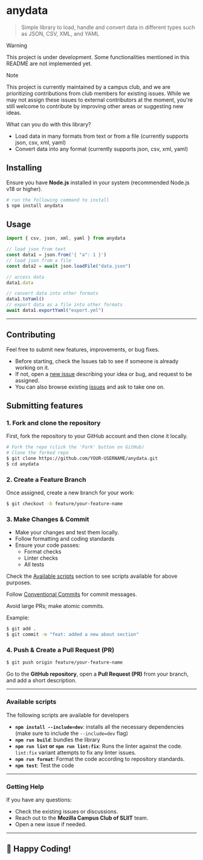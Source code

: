 # anydata

> Simple library to load, handle and convert data in different types such as JSON, CSV, XML, and YAML

> [!WARNING]
> This project is under development. Some functionalities mentioned in this README are not implemented yet.

> [!NOTE]
> This project is currently maintained by a campus club, and we are prioritizing contributions from club members for existing issues. While we may not assign these issues to external contributors at the moment, you're still welcome to contribute by improving other areas or suggesting new ideas.

What can you do with this library?

- Load data in many formats from text or from a file (currently supports json, csv, xml, yaml)
- Convert data into any format (currently supports json, csv, xml, yaml)

## Installing

Ensure you have **Node.js** installed in your system (recommended Node.js v18 or higher).

```sh
# run the following command to install
$ npm install anydata
```

## Usage

```ts
import { csv, json, xml, yaml } from anydata

// load json from text
const data1 = json.from('{ "a": 1 }')
// load json from a file
const data2 = await json.loadFile("data.json")

// access data
data1.data

// convert data into other formats
data1.toYaml()
// export data as a file into other formats
await data1.exportYaml("export.yml")

```

---

## Contributing

Feel free to submit new features, improvements, or bug fixes.

- Before starting, check the Issues tab to see if someone is already working on it.
- If not, open a [new issue](https://github.com/Mozilla-Campus-Club-of-SLIIT/anydata/issues/new) describing your idea or bug, and request to be assigned.
- You can also browse existing [issues](https://github.com/Mozilla-Campus-Club-of-SLIIT/anydata/issues) and ask to take one on.

## Submitting features

### 1. Fork and clone the repository

First, fork the repository to your GitHub account and then clone it locally.

```sh
# Fork the repo (click the 'Fork' button on GitHub)
# Clone the forked repo
$ git clone https://github.com/YOUR-USERNAME/anydata.git
$ cd anydata
```

### 2. Create a Feature Branch

Once assigned, create a new branch for your work:

```sh
$ git checkout -b feature/your-feature-name
```

### 3. Make Changes & Commit

- Make your changes and test them locally.
- Follow formatting and coding standards
- Ensure your code passes:
  - Format checks
  - Linter checks
  - All tests

Check the [Available scripts](#available-scripts) section to see scripts available for above purposes.

Follow [Conventional Commits](https://www.conventionalcommits.org/) for commit messages.

Avoid large PRs; make atomic commits.

Example:

```sh
$ git add .
$ git commit -m "feat: added a new about section"
```

### 4. Push & Create a Pull Request (PR)

```sh
$ git push origin feature/your-feature-name
```

Go to the **GitHub repository**, open a **Pull Request (PR)** from your branch, and add a short description.

---

### Available scripts

The following scripts are available for developers

- **`npm install --include=dev`**: installs all the necessary dependencies (make sure to include the `--include=dev` flag)
- **`npm run build`**: bundles the library
- **`npm run lint` or `npm run lint:fix`**: Runs the linter against the code. `lint:fix` variant attempts to fix any linter issues.
- **`npm run format`**: Format the code according to repository standards.
- **`npm test`**: Test the code

---

### Getting Help

If you have any questions:

- Check the existing issues or discussions.
- Reach out to the **Mozilla Campus Club of SLIIT** team.
- Open a new issue if needed.

---

## 🎉 Happy Coding!
